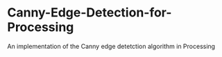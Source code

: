 # Canny-Edge-Detection-for-Processing
An implementation of the Canny edge detetction algorithm in Processing
